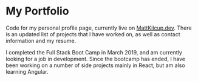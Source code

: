 # My Portfolio

Code for my personal profile page, currently live on [MattKilcup.dev](https://MattKilcup.dev). There is an updated list of projects that I have worked on, as well as contact information and my resume.

I completed the Full Stack Boot Camp in March 2019, and am currently looking for a job in development. Since the bootcamp has ended, I have been working on a number of side projects mainly in React, but am also learning Angular. 
